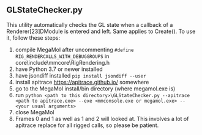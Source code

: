 ## GLStateChecker.py

This utility automatically checks the GL state when a callback of a Renderer[23]DModule is entered and left. Same applies to Create(). To use it, follow these steps:
1. compile MegaMol after uncommenting `#define RIG_RENDERCALLS_WITH_DEBUGGROUPS` in core\include\mmcore\RigRendering.h
1. have Python 3.7 or newer installed
1. have jsondiff installed `pip install jsondiff --user`
1. install apitrace https://apitrace.github.io/ somewhere
1. go to the MegaMol install/bin directory (where megamol.exe is)
1. run `python <path to this directory>\GLStateChecker.py --apitrace <path to apitrace.exe> --exe <mmconsole.exe or megamol.exe> -- <your usual arguments>`
1. close MegaMol
1. Frames 0 and 1 as well as 1 and 2 will looked at. This involves a lot of apitrace replace for all rigged calls, so please be patient.
